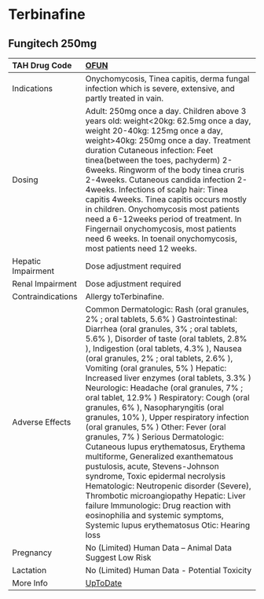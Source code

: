 # Terbinafine

## Fungitech 250mg

| TAH Drug Code      | [OFUN](https://www.tahsda.org.tw/drugs/hissearch.php?drug_code=OFUN)                                                                                                                                                                                                                                                                                                                                                                                                                                                                                                                                                                                                                                                                                                                                                                                                                                                                                                                         |
|:-------------------|:---------------------------------------------------------------------------------------------------------------------------------------------------------------------------------------------------------------------------------------------------------------------------------------------------------------------------------------------------------------------------------------------------------------------------------------------------------------------------------------------------------------------------------------------------------------------------------------------------------------------------------------------------------------------------------------------------------------------------------------------------------------------------------------------------------------------------------------------------------------------------------------------------------------------------------------------------------------------------------------------|
| Indications        | Onychomycosis, Tinea capitis, derma fungal infection which is severe, extensive, and partly treated in vain.                                                                                                                                                                                                                                                                                                                                                                                                                                                                                                                                                                                                                                                                                                                                                                                                                                                                                 |
| Dosing             | Adult: 250mg once a day. Children above 3 years old: weight<20kg: 62.5mg once a day, weight 20-40kg: 125mg once a day, weight>40kg: 250mg once a day. Treatment duration Cutaneous infection: Feet tinea(between the toes, pachyderm) 2-6weeks. Ringworm of the body tinea cruris 2-4weeks. Cutaneous candida infection 2-4weeks. Infections of scalp hair: Tinea capitis 4weeks. Tinea capitis occurs mostly in children. Onychomycosis most patients need a 6-12weeks period of treatment. In Fingernail onychomycosis, most patients need 6 weeks. In toenail onychomycosis, most patients need 12 weeks.                                                                                                                                                                                                                                                                                                                                                                                 |
| Hepatic Impairment | Dose adjustment required                                                                                                                                                                                                                                                                                                                                                                                                                                                                                                                                                                                                                                                                                                                                                                                                                                                                                                                                                                     |
| Renal Impairment   | Dose adjustment required                                                                                                                                                                                                                                                                                                                                                                                                                                                                                                                                                                                                                                                                                                                                                                                                                                                                                                                                                                     |
| Contraindications  | Allergy toTerbinafine.                                                                                                                                                                                                                                                                                                                                                                                                                                                                                                                                                                                                                                                                                                                                                                                                                                                                                                                                                                       |
| Adverse Effects    | Common Dermatologic: Rash (oral granules, 2% ; oral tablets, 5.6% ) Gastrointestinal: Diarrhea (oral granules, 3% ; oral tablets, 5.6% ), Disorder of taste (oral tablets, 2.8% ), Indigestion (oral tablets, 4.3% ), Nausea (oral granules, 2% ; oral tablets, 2.6% ), Vomiting (oral granules, 5% ) Hepatic: Increased liver enzymes (oral tablets, 3.3% ) Neurologic: Headache (oral granules, 7% ; oral tablet, 12.9% ) Respiratory: Cough (oral granules, 6% ), Nasopharyngitis (oral granules, 10% ), Upper respiratory infection (oral granules, 5% ) Other: Fever (oral granules, 7% ) Serious Dermatologic: Cutaneous lupus erythematosus, Erythema multiforme, Generalized exanthematous pustulosis, acute, Stevens-Johnson syndrome, Toxic epidermal necrolysis Hematologic: Neutropenic disorder (Severe), Thrombotic microangiopathy Hepatic: Liver failure Immunologic: Drug reaction with eosinophilia and systemic symptoms, Systemic lupus erythematosus Otic: Hearing loss |
| Pregnancy          | No (Limited) Human Data – Animal Data Suggest Low Risk                                                                                                                                                                                                                                                                                                                                                                                                                                                                                                                                                                                                                                                                                                                                                                                                                                                                                                                                       |
| Lactation          | No (Limited) Human Data - Potential Toxicity                                                                                                                                                                                                                                                                                                                                                                                                                                                                                                                                                                                                                                                                                                                                                                                                                                                                                                                                                 |
| More Info          | [UpToDate](https://www.uptodate.com/contents/terbinafine-drug-information)                                                                                                                                                                                                                                                                                                                                                                                                                                                                                                                                                                                                                                                                                                                                                                                                                                                                                                                   |

